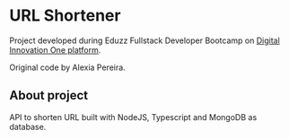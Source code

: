 # URL Shortener
Project developed during Eduzz Fullstack Developer Bootcamp on [Digital Innovation One platform](https://digitalinnovation.one/).

Original code by Alexia Pereira.

## About project

API to shorten URL built with NodeJS, Typescript and MongoDB as database.
